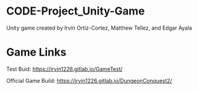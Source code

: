 # CODE-Project_Unity-Game

Unity game created by Irvin Ortiz-Cortez, Matthew Tellez, and Edgar Ayala

# Game Links

Test Buid: https://irvin1226.gitlab.io/GameTest/

Official Game Build: https://irvin1226.gitlab.io/DungeonConquest2/

